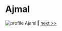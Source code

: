 # Ajmal 
![profile](https://scontent-bru2-1.xx.fbcdn.net/v/t1.0-9/67655969_649149762256560_4881641815540760576_n.jpg?_nc_cat=101&_nc_oc=AQk2rHs9Ntmpj4SW4demkMouw-GHSmeSe1LxEJgK08VnC08hlhU9Ap3AnapyuF9yNAQ&_nc_ht=scontent-bru2-1.xx&oh=5de9fcd00413c44c1cf63a2fa3adcebd&oe=5E834444)
Ajaml|| [next >>](https://github.com/AnnKemp/ProjectMarkDown_AnnKemp.git)
